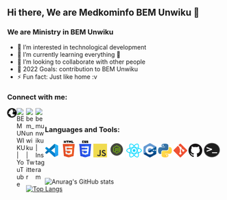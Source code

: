 ## Hi there, We are Medkominfo BEM Unwiku 👋

### We are Ministry in BEM Unwiku

- 👀 I’m interested in technological development
- 🌱 I’m currently learning everything 🤣
- 💞️ I’m looking to collaborate with other people
- 🥅 2022 Goals: contribution to BEM Unwiku
- ⚡ Fun fact: Just like home :v

### Connect with me:

[<img align="left" alt="Coming Soon" title="My Webpage" width="22px" src="https://raw.githubusercontent.com/iconic/open-iconic/master/svg/globe.svg" />][website]
[<img align="left" alt="BEM UNWIKU | YouTube" title="BEM UNWIKU | YouTube" width="22px" src="https://cdn.jsdelivr.net/npm/simple-icons@v3/icons/youtube.svg" />][youtube]
[<img align="left" alt="bem_unwiku | Twitter" title="bemunwiku | Twitter" width="22px" src="https://cdn.jsdelivr.net/npm/simple-icons@v3/icons/twitter.svg" />][twitter]
[<img align="left" alt="bemunwiku | Instagram" title="bemunwiku | Instagram" width="22px" src="https://cdn.jsdelivr.net/npm/simple-icons@v3/icons/instagram.svg" />][instagram]

<br/>

### Languages and Tools:
<a href="https://code.visualstudio.com/" title="Visual Studio Code"><img src="icons/vscode.png" /></a>
<a href="https://id.wikipedia.org/wiki/HTML" title="Html"><img width="39px" src="icons/html.png" /></a>
<a href="https://en.wikipedia.org/wiki/CSS" title="Css"><img width="30px" src="icons/css.png" /></a>
<a href="https://en.wikipedia.org/wiki/JavaScript" title="Javascript"><img src="icons/javascript.png" /></a>
<a href="https://nodejs.org/" title="Nodejs"><img width="37px" src="icons/nodejs.png" /></a>
<a href="https://reactjs.org/" title="React"><img src="icons/react.png" /></a>
<a href="https://g.co/kgs/UgdoV1" title="C++"><img width="30px" margin="10px" src="icons/cpp.png" /></a>
<a href="https://www.python.org/" title="Python"><img src="icons/python.png" /></a>
<a href="https://git-scm.com/" title="Git"><img src="icons/git.png" /></a>
<a href="https://github.com/" title="GitHub"><img src="icons/github.png" /></a>
<a href="#" title="terminal"><img width="37px" src="icons/terminal.png" /></a>

<br/>


![Anurag's GitHub stats](https://github-readme-stats.vercel.app/api?username=bemunwiku&show_icons=true&theme=default)
<br/>
[![Top Langs](https://github-readme-stats.vercel.app/api/top-langs/?username=bemunwiku&layout=compact)](https://github.com/anuraghazra/github-readme-stats)

[website]: https://bemunwiku.com
[twitter]: https://twitter.com/bem_unwiku
[youtube]: https://www.youtube.com/channel/UCtRSMC8d3r5pLkBHa-Kflsw
[instagram]: https://instagram.com/bem_unwiku
<!---
bemunwiku/bemunwiku is a ✨ special ✨ repository because its `README.md` (this file) appears on your GitHub profile.
You can click the Preview link to take a look at your changes.
--->
